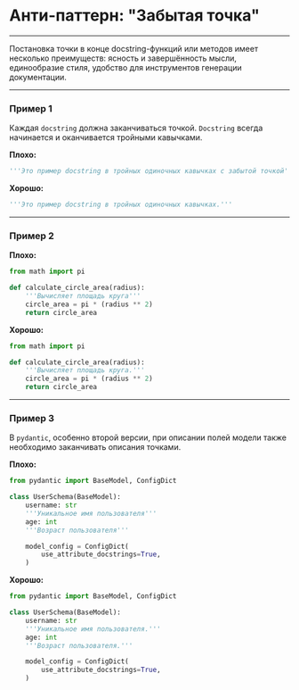 # Анти-паттерн: "Забытая точка"

***

Постановка точки в конце docstring-функций или методов имеет несколько преимуществ: ясность и завершённость мысли, единообразие стиля, удобство для инструментов генерации документации.

***

### Пример 1

Каждая `docstring` должна заканчиваться точкой. `Docstring` всегда начинается и оканчивается тройными кавычками.

**Плохо:**
```python
'''Это пример docstring в тройных одиночных кавычках с забытой точкой'''
```
**Хорошо:**
```python
'''Это пример docstring в тройных одиночных кавычках.'''
```
***

### Пример 2

**Плохо:**
```python
from math import pi

def calculate_circle_area(radius):
    '''Вычисляет площадь круга'''
    circle_area = pi * (radius ** 2)
    return circle_area
```
**Хорошо:**
```python
from math import pi

def calculate_circle_area(radius):
    '''Вычисляет площадь круга.'''
    circle_area = pi * (radius ** 2)
    return circle_area
```
***

### Пример 3

В `pydantic`, особенно второй версии, при описании полей модели также необходимо заканчивать описания точками.

**Плохо:**
```python
from pydantic import BaseModel, ConfigDict

class UserSchema(BaseModel):
    username: str
    '''Уникальное имя пользователя'''
    age: int
    '''Возраст пользователя'''

    model_config = ConfigDict(
        use_attribute_docstrings=True,
    )
```
**Хорошо:**
```python
from pydantic import BaseModel, ConfigDict

class UserSchema(BaseModel):
    username: str
    '''Уникальное имя пользователя.'''
    age: int
    '''Возраст пользователя.'''

    model_config = ConfigDict(
        use_attribute_docstrings=True,
    )
```

